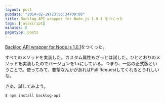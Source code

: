 ```yaml
---
layout: post
pubdate: "2014-02-19T23:56:34+09:00"
title: Backlog API wrapper for Node.js 1.0.1 をつくった
tags: [javascript]
minutes: 8
pagetype: posts
---
```

[Backlog API wrapper for Node.js 1.0.1][bouzuya/node-backlog-api@1.0.1]をつくった。


すべてのメソッドを実装した。カスタム属性もざっとは試した。ひととおりのメソッドを実装したのでバージョンを1.xにしている。つまり、一応の正式版ということで。使ってみて、要望なんかがあればPull Requestしてくれるとうれしいな。

さあ、試してみよう。

    $ npm install backlog-api

[bouzuya/node-backlog-api@1.0.1]: https://github.com/bouzuya/node-backlog-api/tree/1.0.1
